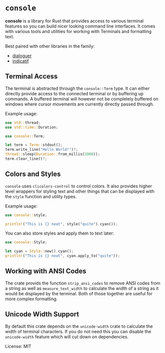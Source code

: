 # `console`

**console** is a library for Rust that provides access to various terminal
features so you can build nicer looking command line interfaces.  It
comes with various tools and utilities for working with Terminals and
formatting text.

Best paired with other libraries in the family:

* [dialoguer](https://docs.rs/dialoguer)
* [indicatif](https://docs.rs/indicatif)

## Terminal Access

The terminal is abstracted through the `console::Term` type.  It can
either directly provide access to the connected terminal or by buffering
up commands.  A buffered terminal will however not be completely buffered
on windows where cursor movements are currently directly passed through.

Example usage:

```rust
use std::thread;
use std::time::Duration;

use console::Term;

let term = Term::stdout();
term.write_line("Hello World!")?;
thread::sleep(Duration::from_millis(2000));
term.clear_line()?;
```

## Colors and Styles

`console` uses `clicolors-control` to control colors.  It also
provides higher level wrappers for styling text and other things
that can be displayed with the `style` function and utility types.

Example usage:

```rust
use console::style;

println!("This is {} neat", style("quite").cyan());
```

You can also store styles and apply them to text later:

```rust
use console::Style;

let cyan = Style::new().cyan();
println!("This is {} neat", cyan.apply_to("quite"));
```

## Working with ANSI Codes

The crate provids the function `strip_ansi_codes` to remove ANSI codes
from a string as well as `measure_text_width` to calculate the width of a
string as it would be displayed by the terminal.  Both of those together
are useful for more complex formatting.

## Unicode Width Support

By default this crate depends on the `unicode-width` crate to calculate
the width of terminal characters.  If you do not need this you can disable
the `unicode-width` feature which will cut down on dependencies.

License: MIT
